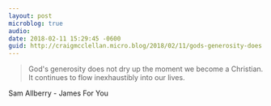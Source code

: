 ```yaml
---
layout: post
microblog: true
audio: 
date: 2018-02-11 15:29:45 -0600
guid: http://craigmcclellan.micro.blog/2018/02/11/gods-generosity-does.html
---
```

> God's generosity does not dry up the moment we become a Christian. It continues to flow inexhaustibly into our lives. 

Sam Allberry - James For You
